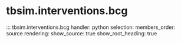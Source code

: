 # tbsim.interventions.bcg

::: tbsim.interventions.bcg
    handler: python
    selection:
      members_order: source
    rendering:
      show_source: true
      show_root_heading: true 